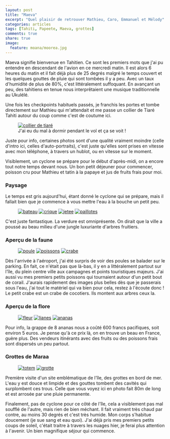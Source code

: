 ```yaml
---
layout: post
title: "Maeva"
excerpt: "Quel plaisir de retrouver Mathieu, Caro, Emmanuel et Mélody"
categories: articles
tags: [Tahiti, Papeete, Maeva, grottes]
comments: true
share: true
image:
  feature: moana/moorea.jpg
---
```


Maeva signifie bienvenue en Tahitien. Ce sont les premiers mots que j'ai pu entendre en descendant de l'avion en ce mercredi matin. Il est alors 6 heures du matin et il fait déjà plus de 25 degrés malgré le temps couvert et les quelques gouttes de pluie qui sont tombées il y a peu. Avec un taux d'humidité de plus de 80%, c'est littéralement suffoquant. En avançant un peu, des tahitiens en tenue nous interprêtaient une musique traditionnelle au Ukulélé.

Une fois les checkpoints habituels passés, je franchis les portes et tombe directement sur Mathieu qui m'attendait et me passe un collier de Tiaré Tahiti autour du coup comme c'est de coutume ici.

<figure>
	<a href="{{site.url}}/images/moana/tiare.jpg"><img src="{{site.url}}/images/moana/tiare.jpg" alt="collier de tiaré"></a>
	<figcaption>J'ai eu du mal à dormir pendant le vol et ça se voit !</figcaption>	
</figure>

Juste pour info, certaines photos sont d'une qualité vraiment moindre (celle d'intro ici, celles d'auto-portraits), c'est juste qu'elles sont prises en vitesse avec mon téléphone, à travers un hublot, ou en vitesse sur le moment.

Visiblement, un cyclone se prépare pour le début d'après-midi, on a encore tout notre temps devant nous.
Un bon petit déjeuner pour commencer, poisson cru pour Mathieu et tatin à la papaye et jus de fruits frais pour moi.

### Paysage
Le temps est gris aujourd'hui, étant donné le cyclone qui se prépare, mais il fallait bien que je commence à vous mettre l'eau à la bouche un petit peu.
<figure class="half">
	<a href="{{site.url}}/images/moana/bateau.jpg"><img src="{{site.url}}/images/moana/bateau.jpg" alt="bateau"></a>
	<a href="{{site.url}}/images/moana/crique.jpg"><img src="{{site.url}}/images/moana/crique.jpg" alt="crique"></a>
	<a href="{{site.url}}/images/moana/jetee.jpg"><img src="{{site.url}}/images/moana/jetee.jpg" alt="jetee"></a>
	<a href="{{site.url}}/images/moana/paillotes.jpg"><img src="{{site.url}}/images/moana/paillotes.jpg" alt="paillotes"></a>
</figure>
C'est juste fantastique. La verdure est omniprésente. On dirait que la ville a poussé au beau milieu d'une jungle luxuriante d'arbres fruitiers.

### Aperçu de la faune
<figure class="third">
	<a href="{{site.url}}/images/moana/poule.jpg"><img src="{{site.url}}/images/moana/poule.jpg" alt="poule"></a>
	<a href="{{site.url}}/images/moana/poissons.jpg"><img src="{{site.url}}/images/moana/poissons.jpg" alt="poissons"></a>
	<a href="{{site.url}}/images/moana/crabe.jpg"><img src="{{site.url}}/images/moana/crabe.jpg" alt="crabe"></a>
</figure>
Dès l'arrivée à l'aéroport, j'ai été surpris de voir des poules se balader sur le parking. En fait, ce n'était pas que là-bas, il y en a littéralement partout sur l'île, du plein centre ville aux campagnes et points touristiques majeurs.
J'ai aussi vu mes premiers petits poissons qui tournaient autour d'un petit bout de corail. J'aurais rapidement des images plus belles dès que je passerais sous l'eau, j'ai tout le matériel qui va bien pour cela, restez à l'écoute donc !
Le petit crabe est un crabe de cocotiers. Ils montent aux arbres ceux la.

### Aperçu de la flore
<figure class="third">
	<a href="{{site.url}}/images/moana/fleur.jpg"><img src="{{site.url}}/images/moana/fleur.jpg" alt="fleur"></a>
	<a href="{{site.url}}/images/moana/lianes.jpg"><img src="{{site.url}}/images/moana/lianes.jpg" alt="lianes"></a>
	<a href="{{site.url}}/images/moana/ananas.jpg"><img src="{{site.url}}/images/moana/ananas.jpg" alt="ananas"></a>
</figure>
Pour info, la grappe de 8 ananas nous a coûté 600 francs pacifiques, soit environ 5 euros. Je pense qu'à ce prix là, on en trouve un beau en France, guère plus.
Des vendeurs itinérants avec des fruits ou des poissons frais sont dispersés un peu partout.

### Grottes de Maraa
<figure class="half">
	<a href="{{site.url}}/images/moana/totem.jpg"><img src="{{site.url}}/images/moana/totem.jpg" alt="totem"></a>
	<a href="{{site.url}}/images/moana/grotte.jpg"><img src="{{site.url}}/images/moana/grotte.jpg" alt="grotte"></a>
</figure>
Première visite d'un site emblématique de l'île, des grottes en bord de mer. L'eau y est douce et limpide et des gouttes tombent des cavités qui surplombent ces trous.
Celle que vous voyez ici en photo fait 80m de long et est arrosée par une pluie permanente.

Finalement, pas de cyclone pour ce côté de l'île, cela a visiblement pas mal soufflé de l'autre, mais rien de bien méchant.
Il fait vraiment très chaud par contre, au moins 30 degrés et c'est très humide. Mon corps s'habitue doucement (je sue sang et eau quoi). J'ai déjà pris mes premiers petits coups de soleil, c'était traitre à travers les nuages hier, je ferai plus attention à l'avenir. Un bien magnifique séjour qui commence.